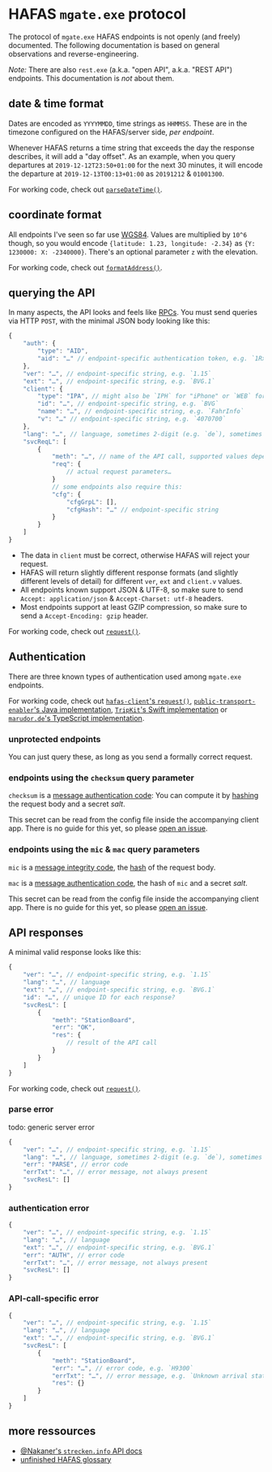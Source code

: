 # HAFAS `mgate.exe` protocol

The protocol of `mgate.exe` HAFAS endpoints is not openly (and freely) documented. The following documentation is based on general observations and reverse-engineering.

*Note:* There are also `rest.exe` (a.k.a. "open API", a.k.a. "REST API") endpoints. This documentation is *not* about them.

## date & time format

Dates are encoded as `YYYYMMDD`, time strings as `HHMMSS`. These are in the timezone configured on the HAFAS/server side, *per endpoint*.

Whenever HAFAS returns a time string that exceeds the day the response describes, it will add a "day offset". As an example, when you query departures at `2019-12-12T23:50+01:00` for the next 30 minutes, it will encode the departure at `2019-12-13T00:13+01:00` as `20191212` & `01001300`.

For working code, check out [`parseDateTime()`](../parse/date-time.js).

## coordinate format

All endpoints I've seen so far use [WGS84](http://wiki.gis.com/wiki/index.php/WGS84). Values are multiplied by `10^6` though, so you would encode `{latitude: 1.23, longitude: -2.34}` as `{Y: 1230000: X: -2340000}`. There's an optional parameter `z` with the elevation.

For working code, check out [`formatAddress()`](../format/address.js).

## querying the API

In many aspects, the API looks and feels like [RPCs](https://en.wikipedia.org/wiki/Remote_procedure_call). You must send queries via HTTP `POST`, with the minimal JSON body looking like this:

```js
{
	"auth": {
		"type": "AID",
		"aid": "…" // endpoint-specific authentication token, e.g. `1Rxs112shyHLatUX4fofnmdxK`
	},
	"ver": "…", // endpoint-specific string, e.g. `1.15`
	"ext": "…", // endpoint-specific string, e.g. `BVG.1`
	"client": {
		"type": "IPA", // might also be `IPH` for "iPhone" or `WEB` for "web client"
		"id": "…", // endpoint-specific string, e.g. `BVG`
		"name": "…", // endpoint-specific string, e.g. `FahrInfo`
		"v": "…" // endpoint-specific string, e.g. `4070700`
	},
	"lang": "…", // language, sometimes 2-digit (e.g. `de`), sometimes 3-digit (e.g. `deu`)
	"svcReqL": [
		{
			"meth": "…", // name of the API call, supported values depend on the endpoint
			"req": {
				// actual request parameters…
			}
			// some endpoints also require this:
			"cfg": {
				"cfgGrpL": [],
				"cfgHash": "…" // endpoint-specific string
			}
		}
	]
}
```

- The data in `client` must be correct, otherwise HAFAS will reject your request.
- HAFAS will return slightly different response formats (and slightly different levels of detail) for different `ver`, `ext` and `client.v` values.
- All endpoints known support JSON & UTF-8, so make sure to send `Accept: application/json` & `Accept-Charset: utf-8` headers.
- Most endpoints support at least GZIP compression, so make sure to send a `Accept-Encoding: gzip` header.

For working code, check out [`request()`](lib/request.js).

## Authentication

There are three known types of authentication used among `mgate.exe` endpoints.

For working code, check out [`hafas-client`'s `request()`](lib/request.js), [`public-transport-enabler`'s Java implementation](https://github.com/schildbach/public-transport-enabler/blob/69614c87af627e2feafc576882f2ccccdbf4b7e6/src/de/schildbach/pte/AbstractHafasClientInterfaceProvider.java#L845-L860), [`TripKit`'s Swift implementation](https://github.com/alexander-albers/tripkit/blob/724b6cd8c258c9c61e7443c81e914618b79393cb/TripKit/AbstractHafasClientInterfaceProvider.swift#L1473-L1495) or [`marudor.de`'s TypeScript implementation](https://github.com/marudor/BahnhofsAbfahrten/blob/cf64d53c6902981ec529d3952253b2c83bff9221/src/server/HAFAS/profiles.ts#L30-L54).

### unprotected endpoints

You can just query these, as long as you send a formally correct request.

### endpoints using the `checksum` query parameter

`checksum` is a [message authentication code](https://en.wikipedia.org/wiki/Message_authentication_code): You can compute it by [hashing](https://en.wikipedia.org/wiki/Hash_function) the request body and a secret *salt*.

This secret can be read from the config file inside the accompanying client app. There is no guide for this yet, so please [open an issue](https://github.com/public-transport/hafas-client/issues/new).

### endpoints using the `mic` & `mac` query parameters

`mic` is a [message integrity code](https://en.wikipedia.org/wiki/Message_authentication_code), the [hash](https://en.wikipedia.org/wiki/Hash_function) of the request body.

`mac` is a [message authentication code](https://en.wikipedia.org/wiki/Message_authentication_code), the hash of `mic` and a secret *salt*.

This secret can be read from the config file inside the accompanying client app. There is no guide for this yet, so please [open an issue](https://github.com/public-transport/hafas-client/issues/new).

## API responses

A minimal valid response looks like this:

```js
{
	"ver": "…", // endpoint-specific string, e.g. `1.15`
	"lang": "…", // language
	"ext": "…", // endpoint-specific string, e.g. `BVG.1`
	"id": "…", // unique ID for each response?
	"svcResL": [
		{
			"meth": "StationBoard",
			"err": "OK",
			"res": {
				// result of the API call
			}
		}
	]
}
```

For working code, check out [`request()`](lib/request.js).

### parse error

todo: generic server error

```js
{
	"ver": "…", // endpoint-specific string, e.g. `1.15`
	"lang": "…", // language, sometimes 2-digit (e.g. `de`), sometimes 3-digit (e.g. `deu`)
	"err": "PARSE", // error code
	"errTxt": "…", // error message, not always present
	"svcResL": []
}
```

### authentication error

```js
{
	"ver": "…", // endpoint-specific string, e.g. `1.15`
	"lang": "…", // language
	"ext": "…", // endpoint-specific string, e.g. `BVG.1`
	"err": "AUTH", // error code
	"errTxt": "…", // error message, not always present
	"svcResL": []
}
```

### API-call-specific error

```js
{
	"ver": "…", // endpoint-specific string, e.g. `1.15`
	"lang": "…", // language
	"ext": "…", // endpoint-specific string, e.g. `BVG.1`
	"svcResL": [
		{
			"meth": "StationBoard",
			"err": "…", // error code, e.g. `H9300`
			"errTxt": "…", // error message, e.g. `Unknown arrival station`
			"res": {}
		}
	]
}
```

## more ressources

- [@Nakaner's `strecken.info` API docs](https://github.com/Nakaner/bahnstoerungen/tree/62a72b1e0f0255668500b438187ff65aef39242a/api-doc/db-strecken-info)
- [unfinished HAFAS glossary](https://gist.github.com/derhuerst/74b703e2a0fc64e4a0fa8fbb1f3a61b4)
